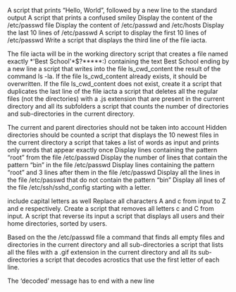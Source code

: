 A script that prints “Hello, World”, followed by a new line to the standard output
A script that prints a confused smiley
Display the content of the /etc/passwd file
Display the content of /etc/passwd and /etc/hosts
Display the last 10 lines of /etc/passwd
A script to display the first 10 lines of /etc/passwd
Write a script that displays the third line of the file iacta.

The file iacta will be in the working directory
script that creates a file named exactly \*\'Best School\'\*$\?\*\*\*\*\*:) containing the text Best School ending by a new line
a script that writes into the file ls_cwd_content the result of the command ls -la. If the file ls_cwd_content already exists, it should be overwritten. If the file ls_cwd_content does not exist, create it
a script that duplicates the last line of the file iacta
a script that deletes all the regular files (not the directories) with a .js extension that are present in the current directory and all its subfolders
a script that counts the number of directories and sub-directories in the current directory.

The current and parent directories should not be taken into account
Hidden directories should be counted
 a script that displays the 10 newest files in the current directory
 a script that takes a list of words as input and prints only words that appear exactly once
Display lines containing the pattern “root” from the file /etc/passwd
Display the number of lines that contain the pattern “bin” in the file /etc/passwd
Display lines containing the pattern “root” and 3 lines after them in the file /etc/passwd
Display all the lines in the file /etc/passwd that do not contain the pattern “bin”
Display all lines of the file /etc/ssh/sshd_config starting with a letter.

include capital letters as well
Replace all characters A and c from input to Z and e respectively.
Create a script that removes all letters c and C from input.
A script that reverse its input
a script that displays all users and their home directories, sorted by users.

Based on the the /etc/passwd file
a command that finds all empty files and directories in the current directory and all sub-directories
a script that lists all the files with a .gif extension in the current directory and all its sub-directories
a script that decodes acrostics that use the first letter of each line.

The ‘decoded’ message has to end with a new line
